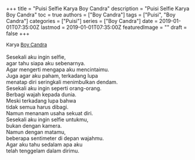 +++
title = "Puisi Selfie Karya Boy Candra"
description = "Puisi Selfie Karya Boy Candra"
toc = true
authors = ["Boy Candra"]
tags = ["Puisi", "Boy Candra"]
categories = ["Puisi"]
series = ["Boy Candra"]
date = 2019-01-01T07:35:00Z
lastmod = 2019-01-01T07:35:00Z
featuredImage = ""
draft = false
+++

<div style="text-align: justify;">
<div style="font-size: small;">Karya <a href="/authors/boy-candra/" target="_blank">Boy Candra</a></div><br />
Sesekali aku ingin selfie,<br />agar tahu siapa aku sebenarnya.<br />Agar mengerti mengapa aku mencintaimu.<br />Juga agar aku paham, terkadang lupa<br />menatap diri seringkali menimbulkan dendam.<br />Sesekali aku ingin seperti orang-orang.<br />Berbagi wajah kepada dunia.<br />Meski terkadang lupa bahwa<br />tidak semua harus dibagi.<br />Namun menanam usaha sekuat diri.<br />Sesekali aku ingin selfie untukmu,<br />bukan dengan kamera.<br />Namun dengan matamu,<br />beberapa sentimeter di depan wajahmu.<br />Agar aku tahu sedalam apa aku<br />telah tenggelam dalam dirimu.</div>
